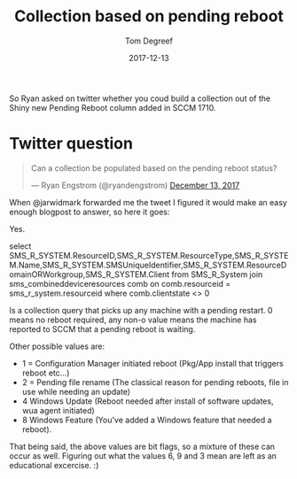 ﻿---
title: "Collection based on pending reboot"
header:
  overlay_image: template1280x960.jpg
  teaser: template512x384.jpg
author: Tom Degreef
date: 2017-12-13
categories:
  - SCCM
  - Configmgr
tags:
  - SCCM
  - ConfigMgr
---

So Ryan asked on twitter whether you coud build a collection out of the Shiny new Pending Reboot column added in SCCM 1710.

# Twitter question #
<blockquote class="twitter-tweet" data-conversation="none" data-lang="en"><p lang="en" dir="ltr">Can a collection be populated based on the pending reboot status?</p>&mdash; Ryan Engstrom (@ryandengstrom) <a href="https://twitter.com/ryandengstrom/status/940743161051336705?ref_src=twsrc%5Etfw">December 13, 2017</a></blockquote>
<script async src="https://platform.twitter.com/widgets.js" charset="utf-8"></script>

When @jarwidmark forwarded me the tweet I figured it would make an easy enough blogpost to answer, so here it goes:

Yes.

select SMS_R_SYSTEM.ResourceID,SMS_R_SYSTEM.ResourceType,SMS_R_SYSTEM.Name,SMS_R_SYSTEM.SMSUniqueIdentifier,SMS_R_SYSTEM.ResourceDomainORWorkgroup,SMS_R_SYSTEM.Client from SMS_R_System  join sms_combineddeviceresources comb on comb.resourceid = sms_r_system.resourceid  where comb.clientstate <> 0

Is a collection query that picks up any machine with a pending restart.
0 means no reboot required, any non-o value means the machine has reported to SCCM that a pending reboot is waiting.

Other possible values are:
- 1 = Configuration Manager initiated reboot (Pkg/App install that triggers reboot etc...)
- 2 = Pending file rename (The classical reason for pending reboots, file in use while needing an update)
- 4 Windows Update (Reboot needed after install of software updates, wua agent initiated)
- 8 Windows Feature (You've added a Windows feature that needed a reboot).

That being said, the above values are bit flags, so a mixture of these can occur as well.
Figuring out what the values 6, 9 and 3 mean are left as an educational excercise. :)


